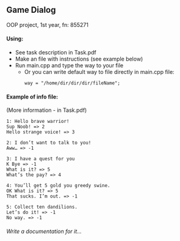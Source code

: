 ## Game Dialog
OOP project, 1st year, fn: 855271

#### Using:
- See task description in Task.pdf
- Make an file with instructions (see example below)
- Run main.cpp and type the way to your file
  - Or you can write default way to file directly in main.cpp file:
    ```
    way = "/home/dir/dir/dir/fileName";
    ```  

#### Example of info file:
(More information - in Task.pdf)
```
1: Hello brave warrior!
Sup Noob! => 2
Hello strange voice! => 3

2: I don’t want to talk to you!
Aww… => -1

3: I have a quest for you
K Bye => -1
What is it? => 5
What’s the pay? => 4

4: You’ll get 5 gold you greedy swine.
OK What is it? => 5
That sucks. I’m out. => -1

5: Collect ten dandilions.
Let’s do it! => -1
No way. => -1
```


###### Write a documentation for it...
